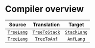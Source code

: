 # Compiler overview

| Source       | Translation     | Target        |
| :----------: | :-------------: | :-----------: |
| [`TreeLang`] | [`TreeToStack`] | [`StackLang`] |
| [`TreeLang`] | [`TreeToAnf`]   | [`AnfLang`]   |

[`TreeLang`]: ./TreeLang.ml
[`StackLang`]: ./StackLang.ml
[`AnfLang`]: ./AnfLang.ml
[`TreeToStack`]: ./TreeToStack.ml
[`TreeToAnf`]: ./TreeToAnf.ml

